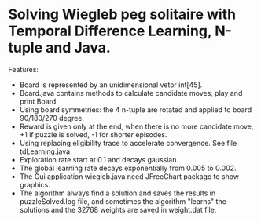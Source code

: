 # Solving Wiegleb peg solitaire with Temporal Difference Learning, N-tuple and Java.

Features:
- Board is represented by an unidimensional vetor int[45].
- Board.java contains methods to calculate candidate moves, play and print Board.       
- Using  board symmetries: the  4 n-tuple are rotated and applied to board 90/180/270 degree.
- Reward is given only at the end, when there is no more candidate move, +1 if puzzle is solved, -1  for shorter episodes.
- Using replacing eligibility trace to accelerate convergence. See file tdLearning.java  
- Exploration rate start at 0.1 and decays gaussian.
- The global learning rate decays exponentially from 0.005 to 0.002.
- The Gui application wiegleb.java need  JFreeChart package to show graphics.
- The algorithm always find a solution  and saves the results in puzzleSolved.log file, and sometimes the algorithm "learns"
the solutions and the 32768 weights are saved in weight.dat file.
